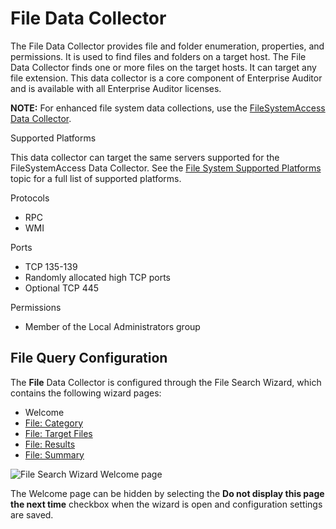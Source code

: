 # File Data Collector

The File Data Collector provides file and folder enumeration, properties, and permissions. It is
used to find files and folders on a target host. The File Data Collector finds one or more files on
the target hosts. It can target any file extension. This data collector is a core component of
Enterprise Auditor and is available with all Enterprise Auditor licenses.

**NOTE:** For enhanced file system data collections, use the
[FileSystemAccess Data Collector](/docs/accessanalyzer/11.6/admin/datacollector/fsaa/overview.md).

Supported Platforms

This data collector can target the same servers supported for the FileSystemAccess Data Collector.
See the
[File System Supported Platforms](/docs/accessanalyzer/11.6/requirements/target/filesystems.md)
topic for a full list of supported platforms.

Protocols

- RPC
- WMI

Ports

- TCP 135-139
- Randomly allocated high TCP ports
- Optional TCP 445

Permissions

- Member of the Local Administrators group

## File Query Configuration

The **File** Data Collector is configured through the File Search Wizard, which contains the
following wizard pages:

- Welcome
- [File: Category](/docs/accessanalyzer/11.6/admin/datacollector/file/category.md)
- [File: Target Files](/docs/accessanalyzer/11.6/admin/datacollector/file/targetfiles.md)
- [File: Results](/docs/accessanalyzer/11.6/admin/datacollector/file/results.md)
- [File: Summary](/docs/accessanalyzer/11.6/admin/datacollector/file/summary.md)

![File Search Wizard Welcome page](/img/versioned_docs/activitymonitor_7.1/activitymonitor/install/welcome.webp)

The Welcome page can be hidden by selecting the **Do not display this page the next time** checkbox
when the wizard is open and configuration settings are saved.
